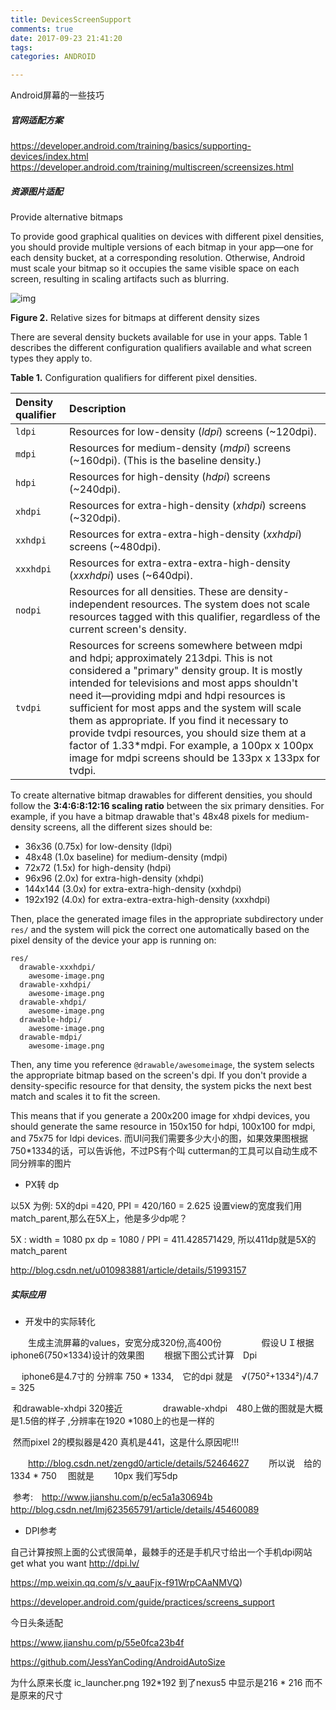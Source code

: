 ```yaml
---
title: DevicesScreenSupport
comments: true
date: 2017-09-23 21:41:20
tags:
categories: ANDROID

---
```






Android屏幕的一些技巧

##### 官网适配方案

https://developer.android.com/training/basics/supporting-devices/index.html
https://developer.android.com/training/multiscreen/screensizes.html

##### 资源图片适配



Provide alternative bitmaps

To provide good graphical qualities on devices with different pixel densities, you should provide multiple versions of each bitmap in your app—one for each density bucket, at a corresponding resolution. Otherwise, Android must scale your bitmap so it occupies the same visible space on each screen, resulting in scaling artifacts such as blurring.

![img](https://developer.android.com/images/screens_support/devices-density_2x.png)

**Figure 2.** Relative sizes for bitmaps at different density sizes



There are several density buckets available for use in your apps. Table 1 describes the different configuration qualifiers available and what screen types they apply to.

**Table 1.** Configuration qualifiers for different pixel densities.

| Density qualifier | Description                                                  |
| :---------------- | :----------------------------------------------------------- |
| `ldpi`| Resources for low-density (*ldpi*) screens (~120dpi).        |
| `mdpi`| Resources for medium-density (*mdpi*) screens (~160dpi). (This is the baseline density.) |
| `hdpi`| Resources for high-density (*hdpi*) screens (~240dpi).       |
| `xhdpi`| Resources for extra-high-density (*xhdpi*) screens (~320dpi). |
| `xxhdpi`| Resources for extra-extra-high-density (*xxhdpi*) screens (~480dpi). |
| `xxxhdpi`| Resources for extra-extra-extra-high-density (*xxxhdpi*) uses (~640dpi). |
| `nodpi`| Resources for all densities. These are density-independent resources. The system does not scale resources tagged with this qualifier, regardless of the current screen's density. |
| `tvdpi`| Resources for screens somewhere between mdpi and hdpi; approximately 213dpi. This is not considered a "primary" density group. It is mostly intended for televisions and most apps shouldn't need it—providing mdpi and hdpi resources is sufficient for most apps and the system will scale them as appropriate. If you find it necessary to provide tvdpi resources, you should size them at a factor of 1.33*mdpi. For example, a 100px x 100px image for mdpi screens should be 133px x 133px for tvdpi. |

To create alternative bitmap drawables for different densities, you should follow the **3:4:6:8:12:16 scaling ratio** between the six primary densities. For example, if you have a bitmap drawable that's 48x48 pixels for medium-density screens, all the different sizes should be:

- 36x36 (0.75x) for low-density (ldpi)
- 48x48 (1.0x baseline) for medium-density (mdpi)
- 72x72 (1.5x) for high-density (hdpi)
- 96x96 (2.0x) for extra-high-density (xhdpi)
- 144x144 (3.0x) for extra-extra-high-density (xxhdpi)
- 192x192 (4.0x) for extra-extra-extra-high-density (xxxhdpi)

Then, place the generated image files in the appropriate subdirectory under `res/` and the system will pick the correct one automatically based on the pixel density of the device your app is running on:

```
res/
  drawable-xxxhdpi/
    awesome-image.png
  drawable-xxhdpi/
    awesome-image.png
  drawable-xhdpi/
    awesome-image.png
  drawable-hdpi/
    awesome-image.png
  drawable-mdpi/
    awesome-image.png
```

Then, any time you reference `@drawable/awesomeimage`, the system selects the appropriate bitmap based on the screen's dpi. If you don't provide a density-specific resource for that density, the system picks the next best match and scales it to fit the screen.







This means that if you generate a 200x200 image for xhdpi devices, you should generate the same resource in 150x150 for hdpi, 100x100 for mdpi, and 75x75 for ldpi devices.
而UI问我们需要多少大小的图，如果效果图根据750*1334的话，可以告诉他，不过PS有个叫
cutterman的工具可以自动生成不同分辨率的图片
- PX转 dp

以5X 为例: 5X的dpi =420,   PPI = 420/160 = 2.625
设置view的宽度我们用　match_parent,那么在5X上，他是多少dp呢？

5X : width = 1080 px
dp = 1080 / PPI = 411.428571429,
所以411dp就是5X的match_parent

http://blog.csdn.net/u010983881/article/details/51993157

##### 实际应用

* 开发中的实际转化

　　生成主流屏幕的values，安宽分成320份,高400份
　　
　　假设ＵＩ根据 iphone6(750×1334)设计的效果图
　　根据下图公式计算　Dpi

　   iphone6是4.7寸的 分辨率 750 * 1334,　它的dpi 就是　√(750²+1334²)/4.7 =  325 

​       和drawable-xhdpi 320接近
　　
　　drawable-xhdpi　480上做的图就是大概是1.5倍的样子 ,分辨率在1920 *1080上的也是一样的

​	然而pixel 2的模拟器是420 真机是441，这是什么原因呢!!!

　　http://blog.csdn.net/zengd0/article/details/52464627
　　所以说　给的1334 * 750 　图就是
　　10px  我们写5dp

​    参考:　http://www.jianshu.com/p/ec5a1a30694b
　http://blog.csdn.net/lmj623565791/article/details/45460089
　

* DPI参考

自己计算按照上面的公式很简单，最棘手的还是手机尺寸给出一个手机dpi网站 get what you want 
http://dpi.lv/

https://mp.weixin.qq.com/s/v_aauFjx-f91WrpCAaNMVQ)

https://developer.android.com/guide/practices/screens_support

今日头条适配 

https://www.jianshu.com/p/55e0fca23b4f

https://github.com/JessYanCoding/AndroidAutoSize



为什么原来长度 ic_launcher.png 192*192  到了nexus5 中显示是216 * 216 而不是原来的尺寸